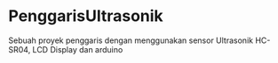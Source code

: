 # PenggarisUltrasonik
Sebuah proyek penggaris dengan menggunakan sensor Ultrasonik HC-SR04, LCD Display dan arduino
